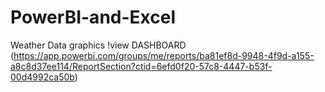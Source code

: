 # PowerBI-and-Excel
Weather Data graphics
!view DASHBOARD (https://app.powerbi.com/groups/me/reports/ba81ef8d-9948-4f9d-a155-a8c8d37ee114/ReportSection?ctid=6efd0f20-57c8-4447-b53f-00d4992ca50b)
